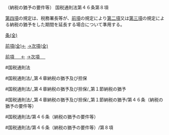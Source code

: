 （納税の猶予の要件等）
国税通則法第４６条第８項

[第四項](国税通則法＿＿＿＿＿第４６条第４項)の規定は、税務署長等が、[前項](国税通則法＿＿＿＿＿第４６条第７項)の規定により[第二項](国税通則法＿＿＿＿＿第４６条第２項)又は[第三項](国税通則法＿＿＿＿＿第４６条第３項)の規定による納税の猶予をした期間を延長する場合について準用する。

[条(全)](国税通則法＿＿＿＿＿第４６条_.md)

[前項(全)←](国税通則法＿＿＿＿＿第４６条第７項_.md)    [→次項(全)](国税通則法＿＿＿＿＿第４６条第９項_.md)

[前項 　 ←](国税通則法＿＿＿＿＿第４６条第７項.md)    [→次項 　 ](国税通則法＿＿＿＿＿第４６条第９項.md)



#国税通則法

#国税通則法/_第４章納税の猶予及び担保

#国税通則法/_第４章納税の猶予及び担保/_第１節納税の猶予

#国税通則法/_第４章納税の猶予及び担保/_第１節納税の猶予/第４６条（納税の猶予の要件等）

#国税通則法/第４６条（納税の猶予の要件等）

#国税通則法/第４６条（納税の猶予の要件等）/第８項

